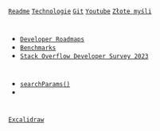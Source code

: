 [`Readme`](/Readme.md)
[`Technologie`](/technologies.md)
[`Git`](/git.md)
[`Youtube`](/youtube.md)
[`Złote myśli`](/gold.md)

#

- [`Developer Roadmaps`](https://roadmap.sh/)
- [`Benchmarks`](https://krausest.github.io/js-framework-benchmark/current.html)
- [`Stack Overflow Developer Survey 2023`](https://survey.stackoverflow.co/2023/#technology-most-popular-technologies)

#

- [`searchParams()`](https://developer.mozilla.org/en-US/docs/Web/API/URL/searchParams)
- 
#

[`Excalidraw`](https://excalidraw.com/)